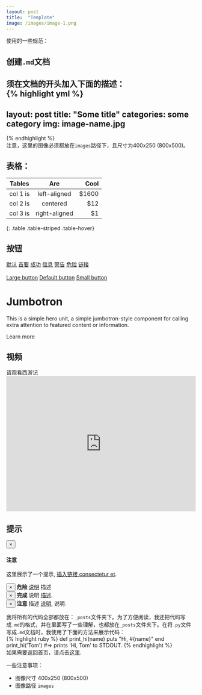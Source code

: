 ```yaml
---
layout: post
title:  "Template"
image: /images/image-1.png
---
```


使用的一些规范：  
## 创建`.md`文档  
须在文档的开头加入下面的描述：  
{% highlight yml %}
---
layout: post
title:  "Some title"
categories: some category
img: image-name.jpg
---
{% endhighlight %}  
注意，这里的图像必须都放在``images``路径下，且尺寸为400x250 (800x500)。  

## 表格：
| Tables   |      Are      |  Cool |
|----------|:-------------:|------:|
| col 1 is |  left-aligned | $1600 |
| col 2 is |    centered   |   $12 |
| col 3 is | right-aligned |    $1 |
{: .table .table-striped .table-hover}

## 按钮
<a href="#" class="btn btn-default">默认</a>
<a href="#" class="btn btn-primary">首要</a>
<a href="#" class="btn btn-success">成功</a>
<a href="#" class="btn btn-info">信息</a>
<a href="#" class="btn btn-warning">警告</a>
<a href="#" class="btn btn-danger">危险</a>
<a href="#" class="btn btn-link">链接</a>
<br /><br />
<a href="#" class="btn btn-primary btn-lg">Large button</a>
<a href="#" class="btn btn-primary">Default button</a>
<a href="#" class="btn btn-primary btn-sm">Small button</a>  
<div class="jumbotron">
  <h1>Jumbotron</h1>
  <p>This is a simple hero unit, a simple jumbotron-style component for calling extra attention to featured content or information.</p>
  <p><a class="btn btn-primary btn-lg">Learn more</a></p>
</div>

## 视频  
请观看西游记<iframe width="100%" height="360" src="https://www.bilibili.com/video/av243343066?t=399.9" frameborder="0" allowfullscreen></iframe>  

## 提示
<div class="alert alert-dismissible alert-warning">
  <button type="button" class="close" data-dismiss="alert">&times;</button>
  <h4>注意</h4>
  <p>这里展示了一个提示, <a href="#" class="alert-link">插入链接 consectetur et</a>.</p>
</div>

<div class="row">
    <div class="col-md-4">
        <div class="alert alert-dismissible alert-danger">
          <button type="button" class="close" data-dismiss="alert">&times;</button>
          <strong>危险</strong> <a href="#" class="alert-link">说明</a> 描述
          </div>
    </div>



   <div class="col-md-4">
        <div class="alert alert-dismissible alert-success">
          <button type="button" class="close" data-dismiss="alert">&times;</button>
          <strong>完成</strong> 说明 <a href="#" class="alert-link">描述</a>.
        </div>
    </div>



   <div class="col-md-4">
        <div class="alert alert-dismissible alert-info">
          <button type="button" class="close" data-dismiss="alert">&times;</button>
          <strong>注意</strong> 描述 <a href="#" class="alert-link">说明</a>, 说明.
        </div>
    </div>
</div>  

我将所有的代码全部都放在：`_posts`文件夹下。为了方便阅读，我还把代码写成`.md`的格式，并在里面写了一些理解，也都放在`_posts`文件夹下。在将`.py`文件写成`.md`文档时，我使用了下面的方法来展示代码：  
{% highlight ruby %}
def print_hi(name)
  puts "Hi, #{name}"
end
print_hi('Tom')
#=> prints 'Hi, Tom' to STDOUT.
{% endhighlight %}  
如果需要返回首页，请点击[这里][link1].  

一些注意事项：  
- 图像尺寸 400x250 (800x500)
- 图像路径 ``images`` 

[link1]: https://yz14.github.io/p5